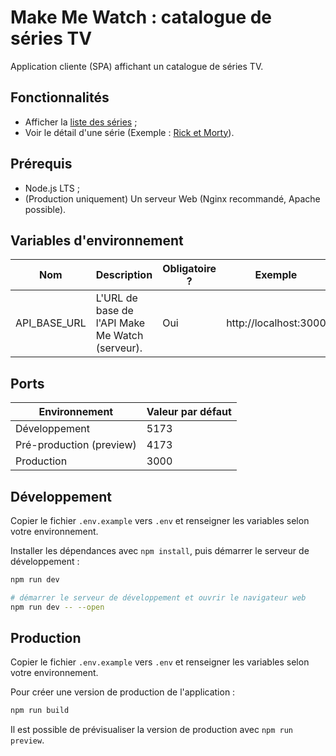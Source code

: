 # Make Me Watch : catalogue de séries TV

Application cliente (SPA) affichant un catalogue de séries TV.

## Fonctionnalités

- Afficher la [liste des séries](http://localhost:5173) ;
- Voir le détail d'une série (Exemple : [Rick et Morty](http://localhost:5173/tv-shows/216/rick-and-morty)).

## Prérequis

- Node.js LTS ;
- (Production uniquement) Un serveur Web (Nginx recommandé, Apache possible).

## Variables d'environnement

| Nom          | Description                                     | Obligatoire ? | Exemple               |
| ------------ | ----------------------------------------------- | ------------- | --------------------- |
| API_BASE_URL | L'URL de base de l'API Make Me Watch (serveur). | Oui           | http://localhost:3000 |

## Ports

| Environnement            | Valeur par défaut |
| ------------------------ | ----------------- |
| Développement            | 5173              |
| Pré-production (preview) | 4173              |
| Production               | 3000              |

## Développement

Copier le fichier `.env.example` vers `.env` et renseigner les variables selon votre environnement.

Installer les dépendances avec `npm install`, puis démarrer le serveur de développement :

```bash
npm run dev

# démarrer le serveur de développement et ouvrir le navigateur web
npm run dev -- --open
```

## Production

Copier le fichier `.env.example` vers `.env` et renseigner les variables selon votre environnement.

Pour créer une version de production de l'application :

```bash
npm run build
```

Il est possible de prévisualiser la version de production avec `npm run preview`.
